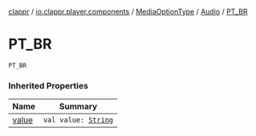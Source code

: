 [clappr](../../../index.md) / [io.clappr.player.components](../../index.md) / [MediaOptionType](../index.md) / [Audio](index.md) / [PT_BR](./-p-t_-b-r.md)

# PT_BR

`PT_BR`

### Inherited Properties

| Name | Summary |
|---|---|
| [value](value.md) | `val value: `[`String`](https://kotlinlang.org/api/latest/jvm/stdlib/kotlin/-string/index.html) |
